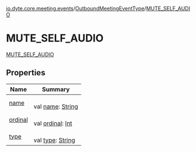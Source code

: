 [io.dyte.core.meeting.events](../../index.md)/[OutboundMeetingEventType](../index.md)/[MUTE_SELF_AUDIO](index.md)

# MUTE_SELF_AUDIO


[MUTE_SELF_AUDIO](index.md)

## Properties

| Name | Summary |
|---|---|
| [name](../../../com.dyte.mobilecorekmm.models/-dyte-message-type/-p-o-l-l/index.md#-372974862%2FProperties%2F-132266010) | <br/>val [name](../../../com.dyte.mobilecorekmm.models/-dyte-message-type/-p-o-l-l/index.md#-372974862%2FProperties%2F-132266010): [String](https://kotlinlang.org/api/latest/jvm/stdlib/kotlin/-string/index.html) |
| [ordinal](../../../com.dyte.mobilecorekmm.models/-dyte-message-type/-p-o-l-l/index.md#-739389684%2FProperties%2F-132266010) | <br/>val [ordinal](../../../com.dyte.mobilecorekmm.models/-dyte-message-type/-p-o-l-l/index.md#-739389684%2FProperties%2F-132266010): [Int](https://kotlinlang.org/api/latest/jvm/stdlib/kotlin/-int/index.html) |
| [type](../type.md) | <br/>val [type](../type.md): [String](https://kotlinlang.org/api/latest/jvm/stdlib/kotlin/-string/index.html) |
